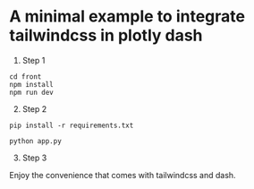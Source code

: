 # A minimal example to integrate tailwindcss in plotly dash


1. Step 1

```
cd front
npm install
npm run dev
```

2. Step 2

```
pip install -r requirements.txt

python app.py
```

3. Step 3

Enjoy the convenience that comes with tailwindcss and dash.
